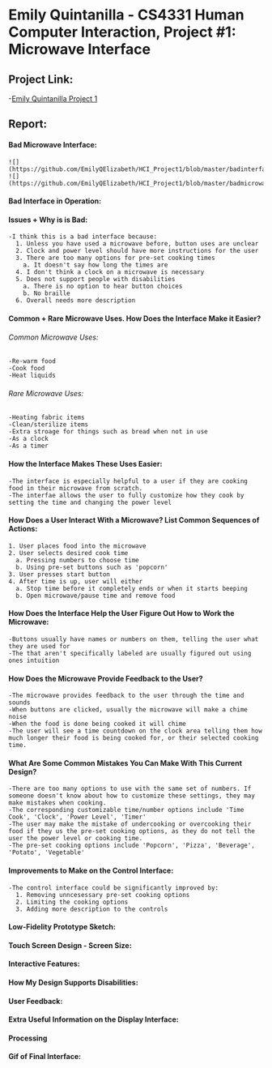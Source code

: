 # Emily Quintanilla - CS4331 Human Computer Interaction, Project #1: Microwave Interface

## Project Link:
  -[Emily Quintanilla Project 1](https://emilyqelizabeth.github.io/HCI_Project1/)

## Report:
#### Bad Microwave Interface:
    ![](https://github.com/EmilyQElizabeth/HCI_Project1/blob/master/badinterface.jpg)
    ![](https://github.com/EmilyQElizabeth/HCI_Project1/blob/master/badmicrowave.jpg)

#### Bad Interface in Operation:

#### Issues + Why is is Bad:
    -I think this is a bad interface because:
      1. Unless you have used a microwave before, button uses are unclear
      2. Clock and power level should have more instructions for the user
      3. There are too many options for pre-set cooking times
        a. It doesn't say how long the times are
      4. I don't think a clock on a microwave is necessary
      5. Does not support people with disabilities
        a. There is no option to hear button choices
        b. No braille
      6. Overall needs more description

#### Common + Rare Microwave Uses. How Does the Interface Make it Easier?
  ###### Common Microwave Uses:
    -Re-warm food
    -Cook food
    -Heat liquids
  ###### Rare Microwave Uses:
    -Heating fabric items
    -Clean/sterilize items
    -Extra stroage for things such as bread when not in use
    -As a clock
    -As a timer

#### How the Interface Makes These Uses Easier:
    -The interface is especially helpful to a user if they are cooking food in their microwave from scratch.
    -The interfae allows the user to fully customize how they cook by setting the time and changing the power level
  
#### How Does a User Interact With a Microwave? List Common Sequences of Actions:
    1. User places food into the microwave
    2. User selects desired cook time
      a. Pressing numbers to choose time
      b. Using pre-set buttons such as 'popcorn'
    3. User presses start button
    4. After time is up, user will either
      a. Stop time before it completely ends or when it starts beeping
      b. Open microwave/pause time and remove food
      
#### How Does the Interface Help the User Figure Out How to Work the Microwave:
    -Buttons usually have names or numbers on them, telling the user what they are used for
    -The that aren't specifically labeled are usually figured out using ones intuition
  
#### How Does the Microwave Provide Feedback to the User?
    -The microwave provides feedback to the user through the time and sounds
    -When buttons are clicked, usually the microwave will make a chime noise
    -When the food is done being cooked it will chime
    -The user will see a time countdown on the clock area telling them how much longer their food is being cooked for, or their selected cooking time.
  
#### What Are Some Common Mistakes You Can Make With This Current Design?
    -There are too many options to use with the same set of numbers. If someone doesn't know about how to customize these settings, they may make mistakes when cooking.
    -The corresponding customizable time/number options include 'Time Cook', 'Clock', 'Power Level', 'Timer'
    -The user may make the mistake of undercooking or overcooking their food if they us the pre-set cooking options, as they do not tell the user the power level or cooking time.
    -The pre-set cooking options include 'Popcorn', 'Pizza', 'Beverage', 'Potato', 'Vegetable'
 
#### Improvements to Make on the Control Interface:
    -The control interface could be significantly improved by:
      1. Removing unncesessary pre-set cooking options
      2. Limiting the cooking options
      3. Adding more description to the controls
    
#### Low-Fidelity Prototype Sketch:

#### Touch Screen Design - Screen Size:

#### Interactive Features:

#### How My Design Supports Disabilities:

#### User Feedback:

#### Extra Useful Information on the Display Interface:

#### Processing

#### Gif of Final Interface:
